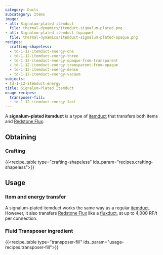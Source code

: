 ```yaml
---
category: Ducts
subcategory: Items
image:
- alt: Signalum-plated itemduct
  file: thermal-dynamics/itemduct-signalum-plated.png
- alt: Signalum-plated itemduct (opaque)
  file: thermal-dynamics/itemduct-signalum-plated-opaque.png
recipes:
  crafting-shapeless:
  - td-1-12-itemduct-energy-one
  - td-1-12-itemduct-energy-three
  - td-1-12-itemduct-energy-opaque-from-transparent
  - td-1-12-itemduct-energy-transparent-from-opaque
  - td-1-12-itemduct-energy-dense
  - td-1-12-itemduct-energy-vacuum
subjects:
- td-1-12-itemduct-energy
title: Signalum-Plated Itemduct
usage-recipes:
  transposer-fill:
  - td-1-12-itemduct-energy-fast
---
```


A **signalum-plated itemduct** is a type of [itemduct](../itemduct/) that
transfers both items and [Redstone Flux](/docs/redstone-flux/).


Obtaining
---------

### Crafting
{{<recipe_table type="crafting-shapeless" ids_param="recipes.crafting-shapeless">}}


Usage
-----

### Item and energy transfer
A signalum-plated itemduct works the same way as a regular
[itemduct](../itemduct/). However, it also transfers [Redstone
Flux](/docs/redstone-flux/) like a [fluxduct](../fluxducts/), at up to 4,000
RF/t per connection.

### Fluid Transposer ingredient
{{<recipe_table type="transposer-fill" ids_param="usage-recipes.transposer-fill">}}
